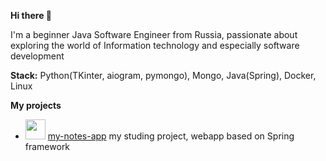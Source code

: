**Hi there 👋**

I'm a beginner Java Software Engineer from Russia, passionate about exploring the world of Information technology and especially software development

**Stack:** Python(TKinter, aiogram, pymongo), Mongo, Java(Spring), Docker, Linux

**My projects**

- <img src="https://user-images.githubusercontent.com/25181517/117201156-9a724800-adec-11eb-9a9d-3cd0f67da4bc.png" width="32" height="32"> [my-notes-app](https://github.com/notakeith/my-notes-app) my studing project, webapp based on Spring framework
